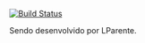 [![Build Status](https://travis-ci.com/LParente/fj22-ingressos.svg?branch=master)](https://travis-ci.com/LParente/fj22-ingressos)

Sendo desenvolvido por LParente.
